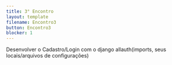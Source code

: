 ```yaml
---
title: 3° Encontro
layout: template
filename: Encontro3
button: Encontro3
blocker: 1
--- 
```


<p>
Desenvolver o Cadastro/Login com o django allauth(imports, seus locais/arquivos de configurações)<br>
</p>
